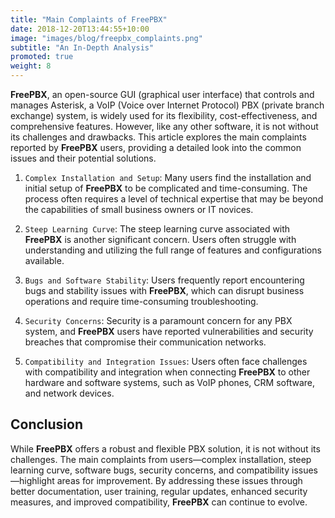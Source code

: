 ```yaml
---
title: "Main Complaints of FreePBX"
date: 2018-12-20T13:44:55+10:00
image: "images/blog/freepbx_complaints.png"
subtitle: "An In-Depth Analysis"
promoted: true
weight: 8
---
```


**FreePBX**, an open-source GUI (graphical user interface) that controls and manages Asterisk, a VoIP (Voice over Internet Protocol) PBX (private branch exchange) system, is widely used for its flexibility, cost-effectiveness, and comprehensive features. However, like any other software, it is not without its challenges and drawbacks. This article explores the main complaints reported by **FreePBX** users, providing a detailed look into the common issues and their potential solutions.

1. `Complex Installation and Setup`: Many users find the installation and initial setup of **FreePBX** to be complicated and time-consuming. The process often requires a level of technical expertise that may be beyond the capabilities of small business owners or IT novices.

2. `Steep Learning Curve`: The steep learning curve associated with **FreePBX** is another significant concern. Users often struggle with understanding and utilizing the full range of features and configurations available.

3. `Bugs and Software Stability`: Users frequently report encountering bugs and stability issues with **FreePBX**, which can disrupt business operations and require time-consuming troubleshooting.

4. `Security Concerns`: Security is a paramount concern for any PBX system, and **FreePBX** users have reported vulnerabilities and security breaches that compromise their communication networks.

5. `Compatibility and Integration Issues`: Users often face challenges with compatibility and integration when connecting **FreePBX** to other hardware and software systems, such as VoIP phones, CRM software, and network devices.

## Conclusion

While **FreePBX** offers a robust and flexible PBX solution, it is not without its challenges. The main complaints from users—complex installation, steep learning curve, software bugs, security concerns, and compatibility issues—highlight areas for improvement. By addressing these issues through better documentation, user training, regular updates, enhanced security measures, and improved compatibility, **FreePBX** can continue to evolve.
